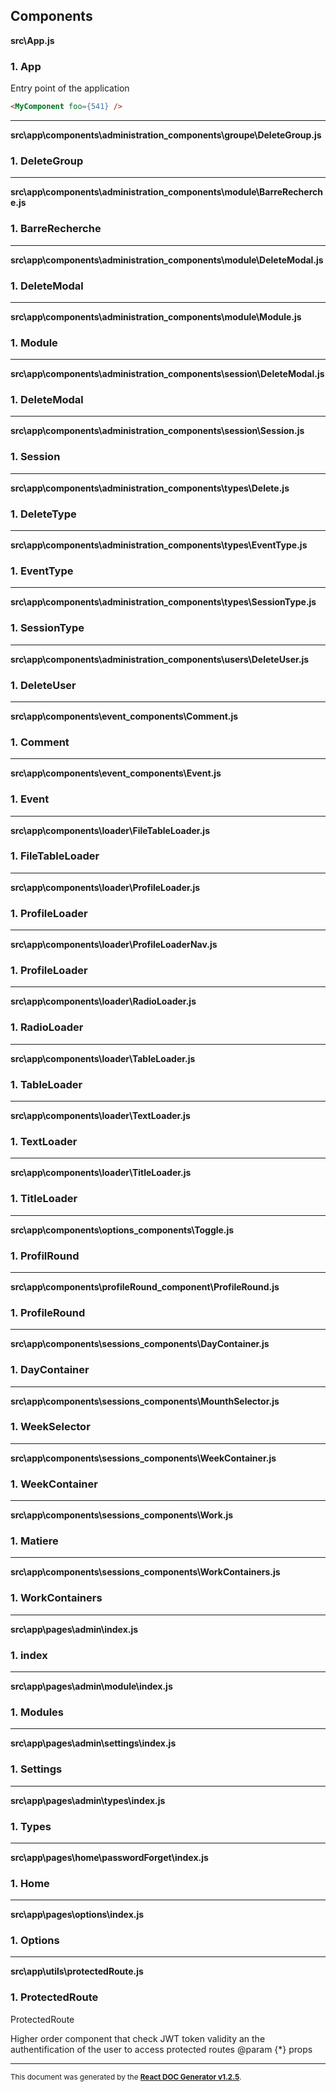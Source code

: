 Components
----------

**src\App.js**

### 1. App

Entry point of the application
```html
<MyComponent foo={541} />
```   




-----
**src\app\components\administration_components\groupe\DeleteGroup.js**

### 1. DeleteGroup




-----
**src\app\components\administration_components\module\BarreRecherche.js**

### 1. BarreRecherche




-----
**src\app\components\administration_components\module\DeleteModal.js**

### 1. DeleteModal




-----
**src\app\components\administration_components\module\Module.js**

### 1. Module




-----
**src\app\components\administration_components\session\DeleteModal.js**

### 1. DeleteModal




-----
**src\app\components\administration_components\session\Session.js**

### 1. Session




-----
**src\app\components\administration_components\types\Delete.js**

### 1. DeleteType




-----
**src\app\components\administration_components\types\EventType.js**

### 1. EventType




-----
**src\app\components\administration_components\types\SessionType.js**

### 1. SessionType




-----
**src\app\components\administration_components\users\DeleteUser.js**

### 1. DeleteUser




-----
**src\app\components\event_components\Comment.js**

### 1. Comment




-----
**src\app\components\event_components\Event.js**

### 1. Event




-----
**src\app\components\loader\FileTableLoader.js**

### 1. FileTableLoader




-----
**src\app\components\loader\ProfileLoader.js**

### 1. ProfileLoader




-----
**src\app\components\loader\ProfileLoaderNav.js**

### 1. ProfileLoader




-----
**src\app\components\loader\RadioLoader.js**

### 1. RadioLoader




-----
**src\app\components\loader\TableLoader.js**

### 1. TableLoader




-----
**src\app\components\loader\TextLoader.js**

### 1. TextLoader




-----
**src\app\components\loader\TitleLoader.js**

### 1. TitleLoader




-----
**src\app\components\options_components\Toggle.js**

### 1. ProfilRound




-----
**src\app\components\profileRound_component\ProfileRound.js**

### 1. ProfileRound




-----
**src\app\components\sessions_components\DayContainer.js**

### 1. DayContainer




-----
**src\app\components\sessions_components\MounthSelector.js**

### 1. WeekSelector




-----
**src\app\components\sessions_components\WeekContainer.js**

### 1. WeekContainer




-----
**src\app\components\sessions_components\Work.js**

### 1. Matiere




-----
**src\app\components\sessions_components\WorkContainers.js**

### 1. WorkContainers




-----
**src\app\pages\admin\index.js**

### 1. index




-----
**src\app\pages\admin\module\index.js**

### 1. Modules




-----
**src\app\pages\admin\settings\index.js**

### 1. Settings




-----
**src\app\pages\admin\types\index.js**

### 1. Types




-----
**src\app\pages\home\passwordForget\index.js**

### 1. Home




-----
**src\app\pages\options\index.js**

### 1. Options




-----
**src\app\utils\protectedRoute.js**

### 1. ProtectedRoute

ProtectedRoute

Higher order component that check JWT token validity an the authentification of the user to access protected routes
@param {*} props   




-----

<sub>This document was generated by the <a href="https://github.com/marborkowski/react-doc-generator" target="_blank">**React DOC Generator v1.2.5**</a>.</sub>
